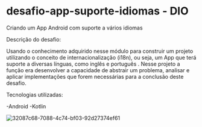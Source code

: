 # desafio-app-suporte-idiomas - DIO
Criando um App Android com suporte a vários idiomas

Descrição do desafio:

Usando o conhecimento adquirido nesse módulo para construir um projeto utilizando o conceito de internacionalização (i18n), ou seja, um App que terá suporte a diversas línguas, como inglês e português .
Nesse projeto a função era desenvolver a capacidade de abstrair um problema, analisar e aplicar implementações que forem necessárias para a conclusão deste desafio.

Tecnologias utilizadas:

-Android
-Kotlin

![32087c68-7088-4c74-bf03-92d27374ef61](https://github.com/celioalonso/desafio-app-suporte-idiomas/assets/80286922/a3f57a16-ea87-4857-8c2d-9226faa4147b)

